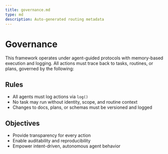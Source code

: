 ```yaml
---
title: governance.md
type: md
description: Auto-generated routing metadata
---
```


# Governance

This framework operates under agent-guided protocols with memory-based execution and logging.
All actions must trace back to tasks, routines, or plans, governed by the following:

## Rules
- All agents must log actions via `log()`
- No task may run without identity, scope, and routine context
- Changes to docs, plans, or schemas must be versioned and logged

## Objectives
- Provide transparency for every action
- Enable auditability and reproducibility
- Empower intent-driven, autonomous agent behavior


<!-- linked feature: memory bank -->

<!-- linked feature: pipelines -->

<!-- linked feature: logs -->

<!-- linked feature: checklists -->

<!-- linked feature: identities -->

<!-- linked feature: goals -->

<!-- linked feature: specs -->

<!-- linked feature: config -->

<!-- linked feature: diary -->

<!-- linked feature: evaluation -->

<!-- linked feature: feedbacks -->

<!-- linked feature: forecasts -->

<!-- linked feature: governance -->

<!-- linked feature: intents -->

<!-- linked feature: simulations -->

<!-- linked feature: tests -->

<!-- linked feature: tooling -->

<!-- linked feature: routing metadata -->